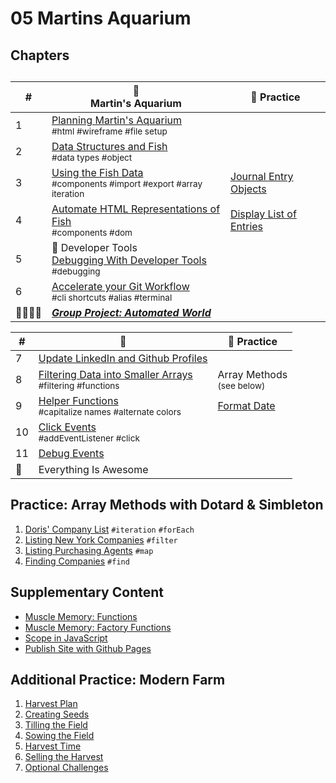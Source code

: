 # 05 Martins Aquarium

## Chapters

##

| # | 🐠 <br/> Martin's Aquarium | 📔 Practice | 
|--|--|---|
| 1| [Planning Martin's Aquarium](./chapters/HTML_AQUARIUM.md) <br/> <sub style="font-size:0.85rem;">#html #wireframe #file setup</sub> |  |
| 2 | [Data Structures and Fish](./chapters/BASIC_DATA_STRUCTURES.md) <br/> <sub style="font-size:0.85rem;">#data types #object</sub> |  |
| 3 | [Using the Fish Data](./chapters/EXPORTING_FISH.md) <br/> <sub style="font-size:0.85rem;">#components #import #export #array iteration</sub> | [Journal Entry Objects](./chapters/DAILY_JOURNAL_OBJECT_DOM.md) |
| 4 | [Automate HTML Representations of Fish](./chapters/CREATING_FISH_COMPONENTS.md) <br/> <sub style="font-size:0.85rem;">#components #dom</sub> | [Display List of Entries](./chapters/DAILY_JOURNAL_DATA_DOM.md)  |
| 5 | 🐞 Developer Tools<br/>[Debugging With Developer Tools](./chapters/DEBUG_WITH_DEVTOOLS.md)  <br/><sub style="font-size:0.85rem;">#debugging</sub> | |
| 6 | [Accelerate your Git Workflow](./chapters/GIT_CLI_SHORTCUTS.md) <br/> <sub style="font-size:0.85rem;">#cli shortcuts #alias #terminal</sub> |  |
| 👨‍👨‍👦‍👦 | [**_Group Project: Automated World_**](https://github.com/nss-day-cohort-51/automated-world) |  |


| # | 🥗 | 📔 Practice  | 
|--|--|---|
| 7 | [Update LinkedIn and Github Profiles](./chapters/LINKEDIN_HELLO_WORLD_DEUX.md) |  |
| 8 | [Filtering Data into Smaller Arrays](./chapters/FILTERING_FISH.md) <br/> <sub style="font-size:0.85rem;">#filtering #functions</sub> | Array Methods <br /><sub style="font-size:0.85rem;">(see below)</sub>|
| 9 | [Helper Functions](./chapters/HELPER_FUNCTIONS.md) <br/> <sub style="font-size:0.85rem;">#capitalize names #alternate colors</sub> |[Format Date](./chapters/DAILY_JOURNAL_FORMAT_DATE.md)  |
| 10 | [Click Events](./chapters/CLICK_EVENTS.md) <br/> <sub style="font-size:0.85rem;">#addEventListener #click</sub> |  |
| 11 | [Debug Events](./chapters/DD_EVENT_LISTENER_DEBUGGING.md) | |
| 🧱 | Everything Is Awesome |  |

## Practice: Array Methods with Dotard & Simbleton
1. [Doris' Company List](./chapters/DS_INTRO.md) `#iteration` `#forEach`
1. [Listing New York Companies](./chapters/DS_FILTER.md) `#filter`
1. [Listing Purchasing Agents](./chapters/DS_LISTING_AGENTS.md) `#map`
1. [Finding Companies](./chapters/DS_FIND_COMPANY.md) `#find`

## Supplementary Content

* [Muscle Memory: Functions](./chapters/FUNCTION_PRACTICE.md)
* [Muscle Memory: Factory Functions](./chapters/FACTORY_FUNCTIONS.md)
* [Scope in JavaScript](./chapters/JS_SCOPE.md)
* [Publish Site with Github Pages](./chapters/GITHUB_PAGES.md)

## Additional Practice: Modern Farm
1. [Harvest Plan](./chapters/MF_INSTALL_PLAN.md)
1. [Creating Seeds](./chapters/MF_SEED_MODULES.md)
1. [Tilling the Field](./chapters/MF_FIELD.md)
1. [Sowing the Field](./chapters/MF_SOWING.md)
1. [Harvest Time](./chapters/MF_HARVEST.md)
1. [Selling the Harvest](./chapters/MF_RENDER_HARVEST.md) 
1. [Optional Challenges](./chapters/MF_CHALLENGES.md)